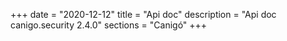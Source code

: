+++
date        = "2020-12-12"
title       = "Api doc"
description = "Api doc canigo.security 2.4.0"
sections    = "Canigó"
+++